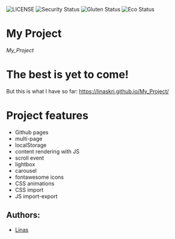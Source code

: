 ![LICENSE](https://img.shields.io/badge/license-MIT-blue.svg?style=flat-square)
![Security Status](https://img.shields.io/security-headers?label=Security&url=https%3A%2F%2Fgithub.com&style=flat-square)
![Gluten Status](https://img.shields.io/badge/Gluten-Free-green.svg)
![Eco Status](https://img.shields.io/badge/ECO-Friendly-green.svg)

# My Project

_My_Project_

# The best is yet to come!

But this is what I have so far: https://linaskri.github.io/My_Project/

# Project features

-   Github pages
-   multi-page
-   localStorage
-   content rendering with JS
-   scroll event
-   lightbox
-   carousel
-   fontawesome icons
-   CSS animations
-   CSS import
-   JS import-export

## Authors:

-   [Linas](https://github.com/LinasKri)
